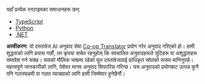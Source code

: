 <!--
CO_OP_TRANSLATOR_METADATA:
{
  "original_hash": "9932d8c613363683e40b6215a35a709c",
  "translation_date": "2025-05-17T09:01:23+00:00",
  "source_file": "03-GettingStarted/01-first-server/solution/README.md",
  "language_code": "ne"
}
-->
यहाँ प्रत्येक रनटाइमका समाधानहरू छन्:

- [TypeScript](./typescript/README.md)
- [Python](./python/README.md)
- [.NET](./dotnet/README.md)

**अस्वीकरण**: 
यो दस्तावेज AI अनुवाद सेवा [Co-op Translator](https://github.com/Azure/co-op-translator) प्रयोग गरेर अनुवाद गरिएको हो। हामी शुद्धताको लागि प्रयास गर्छौं, तर कृपया सचेत रहनुहोस् कि स्वचालित अनुवादहरूले त्रुटिहरू वा अशुद्धताहरू समावेश गर्न सक्छ। यसको मौलिक भाषामा रहेको मूल दस्तावेजलाई प्राधिकृत स्रोतको रूपमा मानिनुपर्छ। महत्त्वपूर्ण जानकारीको लागि, पेशेवर मानव अनुवाद सिफारिस गरिन्छ। यस अनुवादको प्रयोगबाट उत्पन्न कुनै पनि गलतफहमी वा गलत व्याख्याको लागि हामी जिम्मेवार हुनेछैनौं।